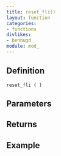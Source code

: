 ```yaml
---
title: reset_fli()
layout: function
categories:
- functions
divlikes:
- bennugd
module: mod_
---
```


## Definition

    reset_fli ( )

## Parameters

## Returns

## Example
